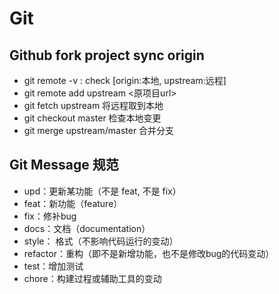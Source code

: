 # Git


## Github fork project sync origin

  - git remote -v : check [origin:本地, upstream:远程]
  - git remote add upstream <原项目url>
  - git fetch upstream 将远程取到本地
  - git checkout master 检查本地变更
  - git merge upstream/master 合并分支



## Git Message 规范

- upd：更新某功能（不是 feat, 不是 fix）
- feat：新功能（feature）
- fix：修补bug
- docs：文档（documentation）
- style： 格式（不影响代码运行的变动）
- refactor：重构（即不是新增功能，也不是修改bug的代码变动）
- test：增加测试
- chore：构建过程或辅助工具的变动